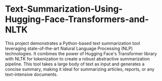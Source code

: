 # Text-Summarization-Using-Hugging-Face-Transformers-and-NLTK
This project demonstrates a Python-based text summarization tool leveraging state-of-the-art Natural Language Processing (NLP) technologies. It combines the power of Hugging Face's Transformer library with NLTK for tokenization to create a robust abstractive summarization pipeline. This tool takes a large body of text as input and generates a concise summary, making it ideal for summarizing articles, reports, or any text-intensive documents.
